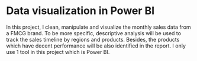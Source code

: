 # Data visualization in Power BI

In this project, I clean, manipulate and visualize the monthly sales data from a FMCG brand. To be more specific, descriptive analysis will be used to track the sales timeline by regions and products. Besides, the products which have decent performance will be also identified in the report. I only use 1 tool in this project which is Power BI.
